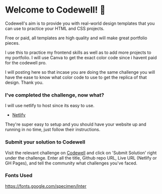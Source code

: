 
# Welcome to Codewell! 👋

Codewell's aim is to provide you with real-world design templates that you can use to practice your HTML and CSS projects. 

Free or paid, all templates are high quality and will make great portfolio pieces.

I use this to practice my frontend skills as well as to add more projects to my portfolio.
I will use Canva to get the exact color code since i havent paid for the codewell pro.

I will posting here so that incase you are doing the same challenge you will have the ease to know what color code to use to get the replica of that design. Thank you.
### I've completed the challenge, now what?

I will use netlify to host since its easy to use.

- [Netlify](https://www.netlify.com/)

They're super easy to setup and you should have your website up and running in no time, just follow their instructions.



### Submit your solution to Codewell

Visit the relevant challenge on [Codewell](https://codewell.cc) and click on 'Submit Solution' right under the challenge.
Enter all the title, Github repo URL, Live URL (Netlify or GH Pages), and tell the community what challenges you've faced.


### Fonts Used

https://fonts.google.com/specimen/Inter
